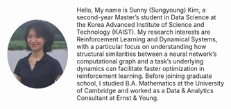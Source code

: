 <div style="display: flex; align-items: center;">
  <img src="./homepage_photo.JPG" alt="Profile" width="150" style="border-radius: 50%; margin-right: 20px;">
  <p>
    Hello, My name is Sunny (Sungyoung) Kim, a second-year Master’s student in Data Science at the Korea Advanced Institute of Science and Technology (KAIST). 
    My research interests are Reinforcement Learning and Dynamical Systems, with a particular focus on understanding how structural similarities between a neural network’s     computational graph and a task’s underlying dynamics can facilitate faster optimization in reinforcement learning. 
    Before joining graduate school, I studied B.A. Mathematics at the University of Cambridge and worked as a Data & Analytics Consultant at Ernst & Young.
  </p>
</div>


